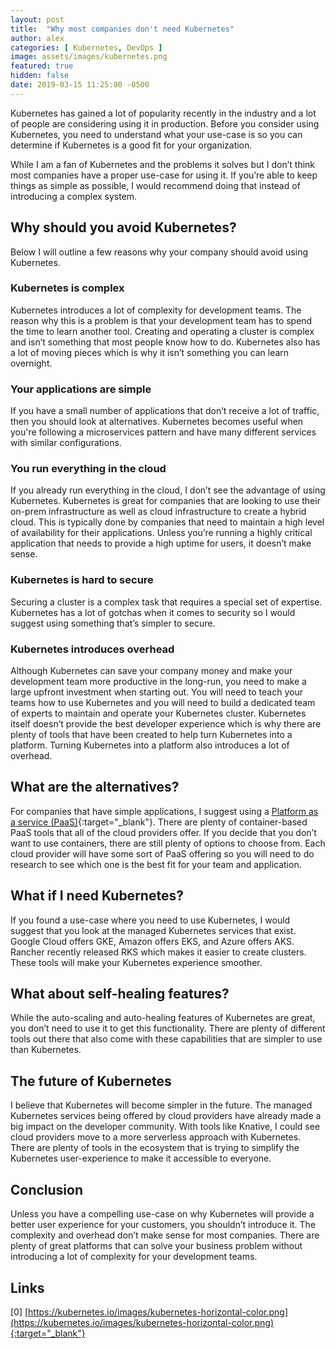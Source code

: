 ```yaml
---
layout: post
title:  "Why most companies don't need Kubernetes"
author: alex
categories: [ Kubernetes, DevOps ]
image: assets/images/kubernetes.png
featured: true
hidden: false
date: 2019-03-15 11:25:00 -0500
---
```


Kubernetes has gained a lot of popularity recently in the industry and a lot of people are considering using it in production. Before you consider using Kubernetes, you need to understand what your use-case is so you can determine if Kubernetes is a good fit for your organization.

While I am a fan of Kubernetes and the problems it solves but I don’t think most companies have a proper use-case for using it. If you’re able to keep things as simple as possible, I would recommend doing that instead of introducing a complex system.

## Why should you avoid Kubernetes?

Below I will outline a few reasons why your company should avoid using Kubernetes.

### Kubernetes is complex

Kubernetes introduces a lot of complexity for development teams. The reason why this is a problem is that your development team has to spend the time to learn another tool. Creating and operating a cluster is complex and isn’t something that most people know how to do. Kubernetes also has a lot of moving pieces which is why it isn’t something you can learn overnight.

### Your applications are simple

If you have a small number of applications that don’t receive a lot of traffic, then you should look at alternatives. Kubernetes becomes useful when you're following a microservices pattern and have many different services with similar configurations.

### You run everything in the cloud

If you already run everything in the cloud, I don’t see the advantage of using Kubernetes. Kubernetes is great for companies that are looking to use their on-prem infrastructure as well as cloud infrastructure to create a hybrid cloud. This is typically done by companies that need to maintain a high level of availability for their applications. Unless you’re running a highly critical application that needs to provide a high uptime for users, it doesn’t make sense.

### Kubernetes is hard to secure

Securing a cluster is a complex task that requires a special set of expertise. Kubernetes has a lot of gotchas when it comes to security so I would suggest using something that’s simpler to secure.

### Kubernetes introduces overhead

Although Kubernetes can save your company money and make your development team more productive in the long-run, you need to make a large upfront investment when starting out. You will need to teach your teams how to use Kubernetes and you will need to build a dedicated team of experts to maintain and operate your Kubernetes cluster. Kubernetes itself doesn’t provide the best developer experience which is why there are plenty of tools that have been created to help turn Kubernetes into a platform. Turning Kubernetes into a platform also introduces a lot of overhead.

## What are the alternatives?

For companies that have simple applications, I suggest using a [Platform as a service (PaaS)](https://scalarsoftware.com/blog/should-a-startup-use-paas/){:target="_blank"}. There are plenty of container-based PaaS tools that all of the cloud providers offer. If you decide that you don’t want to use containers, there are still plenty of options to choose from. Each cloud provider will have some sort of PaaS offering so you will need to do research to see which one is the best fit for your team and application.

## What if I need Kubernetes?

If you found a use-case where you need to use Kubernetes, I would suggest that you look at the managed Kubernetes services that exist. Google Cloud offers GKE, Amazon offers EKS, and Azure offers AKS. Rancher recently released RKS which makes it easier to create clusters. These tools will make your Kubernetes experience smoother.

## What about self-healing features?

While the auto-scaling and auto-healing features of Kubernetes are great, you don’t need to use it to get this functionality. There are plenty of different tools out there that also come with these capabilities that are simpler to use than Kubernetes.

## The future of Kubernetes

I believe that Kubernetes will become simpler in the future. The managed Kubernetes services being offered by cloud providers have already made a big impact on the developer community. With tools like Knative, I could see cloud providers move to a more serverless approach with Kubernetes. There are plenty of tools in the ecosystem that is trying to simplify the Kubernetes user-experience to make it accessible to everyone.

## Conclusion

Unless you have a compelling use-case on why Kubernetes will provide a better user experience for your customers, you shouldn’t introduce it. The complexity and overhead don’t make sense for most companies. There are plenty of great platforms that can solve your business problem without introducing a lot of complexity for your development teams.

## Links

[0] [https://kubernetes.io/images/kubernetes-horizontal-color.png](https://kubernetes.io/images/kubernetes-horizontal-color.png){:target="_blank"}
